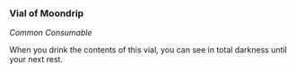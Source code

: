 ### Vial of Moondrip
_Common Consumable_

When you drink the contents of this vial, you can see in total darkness until your next rest.
